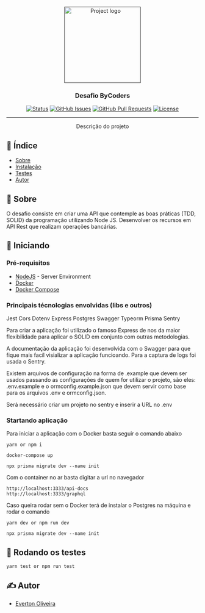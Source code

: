 <p align="center">
  <a href="" rel="noopener">
 <img width=200px height=200px src="https://www.bycoders.com.br/static/media/logo_bycoders_.e8adf476.svg" alt="Project logo"></a>
</p>

<h3 align="center">Desafio ByCoders</h3>

<div align="center">

[![Status](https://img.shields.io/badge/status-active-success.svg)]()
[![GitHub Issues](https://img.shields.io/github/issues/kylelobo/The-Documentation-Compendium.svg)](https://github.com/SDEverton/iclinic_test/issues)
[![GitHub Pull Requests](https://img.shields.io/github/issues-pr/kylelobo/The-Documentation-Compendium.svg)](https://github.com/SDEverton/iclinic_test/pulls)
[![License](https://img.shields.io/badge/license-MIT-blue.svg)](/LICENSE)

</div>

---

<p align="center"> Descrição do projeto
    <br> 
</p>

## 📝 Índice

- [Sobre](#about)
- [Instalação](#getting_started)
- [Testes](#tests)
- [Autor](#authors)

## 🧐 Sobre <a name = "about"></a>

O desafio consiste em criar uma API que contemple as boas práticas (TDD, SOLID) da programação utilizando Node JS.
Desenvolver os recursos em API Rest que realizam operações bancárias.


## 🏁 Iniciando <a name = "getting_started"></a>

### Pré-requisitos

- [NodeJS](https://nodejs.org/en/) - Server Environment
- [Docker](https://docs.docker.com/engine/install/)
- [Docker Compose](https://docs.docker.com/compose/install/)

### Principais técnologias envolvidas (libs e outros)

Jest
Cors
Dotenv
Express
Postgres
Swagger
Typeorm
Prisma
Sentry

Para criar a aplicação foi utilizado o famoso Express de nos da maior flexibilidade para aplicar o SOLID em conjunto com outras metodologias.

A documentação da aplicação foi desenvolvida com o Swagger para que fique mais facíl visializar a aplicação funcioando. Para a captura de logs foi usada o Sentry.

Existem arquivos de configuração na forma de .example que devem ser usados passando as configurações de quem for utilizar o projeto, são eles: .env.example e o ormconfig.example.json que devem servir como base para os arquivos .env e ormconfig.json.

Será necessário criar um projeto no sentry e inserir a URL no .env

### Startando aplicação

Para iniciar a aplicação com o Docker basta seguir o comando abaixo

```
yarn or npm i

docker-compose up

npx prisma migrate dev --name init
```

Com o container no ar basta digitar a url no navegador

```
http://localhost:3333/api-docs
http://localhost:3333/graphql
```

Caso queira rodar sem o Docker terá de instalar o Postgres na máquina e rodar o comando

```
yarn dev or npm run dev

npx prisma migrate dev --name init
```

## 🔧 Rodando os testes <a name = "tests"></a>

```
yarn test or npm run test
```

## ✍️ Autor <a name = "authors"></a>

- [Everton Oliveira](https://github.com/SDEverton)
